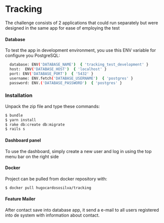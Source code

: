# Tracking


The challenge consists of 2 applications that could run separately but were designed in the same app for ease of employing the test

#### Database

To test the app in development environment, you use this ENV variable for configure you PostgreSQL:

```sh
  database: ENV('DATABASE_NAME')  { 'tracking_test_development' }
  host:  ENV('DATABASE_HOST')  { 'localhost' }
  port: ENV('DATABASE_PORT')  { '5432' } 
  username: ENV.fetch('DATABASE_USERNAME')  { 'postgres' } 
  password: ENV.('DATABASE_PASSWORD')  { 'postgres' } 
```


### Installation

Unpack the zip file and type these commands:

```sh
$ bundle
$ yarn install
$ rake db:create db:migrate
$ rails s
```

#### Dashboard panel

To use the dashboard, simply create a new user and log in using the top menu bar on the right side

#### Docker

Project can be pulled from docker repository with:

```sh
$ docker pull hugocardososilva/tracking

```

#### Feature Mailer

After contact save into database app, it send a e-mail to all users registered into de system with information about contact.